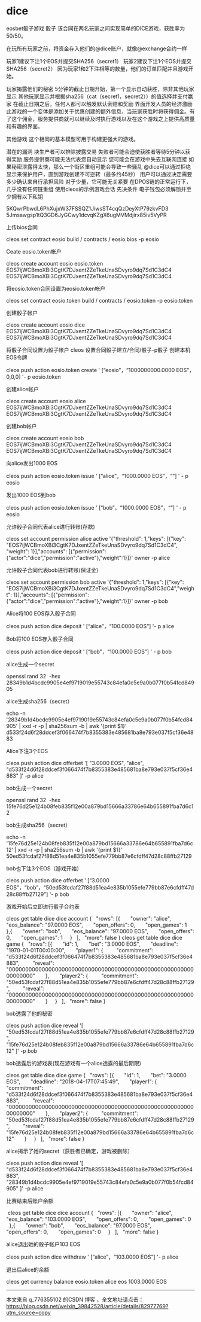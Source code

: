 # dice
eosbet骰子游戏
骰子
该合同在两名玩家之间实现简单的DICE游戏，获胜率为50/50。

在玩所有玩家之前，将资金存入他们的@dice账户，就像@exchange合约一样

玩家1建议下注1个EOS并提交SHA256（secret1）
玩家2建议下注1个EOS并提交SHA256（secret2）
因为玩家1和2下注相等的数量，他们的订单匹配并且游戏开始。

玩家揭露他们的秘密
5分钟的截止日期开始，第一个显示自动获胜，除非其他玩家显示
其他玩家显示并根据sha256（cat（secret1，secret2））的值选择并支付赢家
在截止日期之后，任何人都可以触发默认索赔和奖励
界面开发人员的经济激励
此游戏的一个变体是添加关于优惠创建的额外信息，当玩家获胜时将获得佣金。有了这个佣金，服务提供商就可以继续及时执行游戏以及在这个游戏之上提供高质量和有趣的界面。

其他游戏
这个相同的基本模型可用于构建更强大的游戏。

潜在的漏洞
块生产者可以排除披露交易
失败者可能会迫使获胜者等待5分钟以获得奖励
服务提供商可能无法代表您自动显示
您可能会在游戏中失去互联网连接
如果秘密泄露得太快，那么一个街区重组可能会导致一些骚乱
@dice可以通过拒绝显示来保护用户，直到游戏创建不可逆转（最多约45秒）
用户可以通过决定需要多少确认来自行承担风险
对于少量，它可能无关紧要
在DPOS链的正常运行下，几乎没有任何链重组
使用cleos的示例游戏会话
先决条件
电子钱包必须解锁并至少拥有以下私钥


5KQwrPbwdL6PhXujxW37FSSQZ1JiwsST4cqQzDeyXtP79zkvFD3 5Jmsawgsp1tQ3GD6JyGCwy1dcvqKZgX6ugMVMdjirx85iv5VyPR


上传bios合同



cleos set contract eosio build / contracts / eosio.bios -p eosio


Ceate eosio.token帐户



cleos create account eosio eosio.token
EOS7ijWCBmoXBi3CgtK7DJxentZZeTkeUnaSDvyro9dq7Sd1C3dC4 EOS7ijWCBmoXBi3CgtK7DJxentZZeTkeUnaSDvyro9dq7Sd1C3dC4


将eosio.token合同设置为eosio.token帐户



cleos set contract eosio.token build / contracts / eosio.token -p eosio.token


创建骰子帐户



cleos create account eosio dice
EOS7ijWCBmoXBi3CgtK7DJxentZZeTkeUnaSDvyro9dq7Sd1C3dC4 EOS7ijWCBmoXBi3CgtK7DJxentZZeTkeUnaSDvyro9dq7Sd1C3dC4


将骰子合同设置为骰子帐户
cleos 设置合同骰子建立/合同/骰子-p骰子
创建本机EOS令牌



cleos push action eosio.token create ' [“eosio”，“1000000000.0000 EOS”，0,0,0] '- p eosio.token


创建alice帐户



cleos create account eosio alice
EOS7ijWCBmoXBi3CgtK7DJxentZZeTkeUnaSDvyro9dq7Sd1C3dC4 EOS7ijWCBmoXBi3CgtK7DJxentZZeTkeUnaSDvyro9dq7Sd1C3dC4


创建bob帐户



cleos create account eosio bob
EOS7ijWCBmoXBi3CgtK7DJxentZZeTkeUnaSDvyro9dq7Sd1C3dC4 EOS7ijWCBmoXBi3CgtK7DJxentZZeTkeUnaSDvyro9dq7Sd1C3dC4


向alice发出1000 EOS



cleos push action eosio.token issue ' [“alice”，“1000.0000 EOS”，“”] ' - p eosio


发出1000 EOS到bob



cleos push action eosio.token issue ' [“bob”，“1000.0000 EOS”，“”] ' - p eosio


允许骰子合同代表alice进行转账(存款)



cleos set account permission alice active
'{"threshold": 1,"keys": [{"key": "EOS7ijWCBmoXBi3CgtK7DJxentZZeTkeUnaSDvyro9dq7Sd1C3dC4",
"weight": 1}],"accounts": [{"permission":{"actor":"dice","permission":"active"},"weight":1}]}' owner -p alice


允许骰子合同代表bob进行转账(保证金)



cleos set account permission bob active '{"threshold": 1,"keys": [{"key":
"EOS7ijWCBmoXBi3CgtK7DJxentZZeTkeUnaSDvyro9dq7Sd1C3dC4","weight": 1}],"accounts":
[{"permission":{"actor":"dice","permission":"active"},"weight":1}]}' owner -p bob



Alice将100 EOS存入骰子合同



cleos push action dice deposit ' [“alice”，“100.0000 EOS”] '- p alice


Bob将100 EOS存入骰子合同



cleos push action dice deposit ' [“bob”，“100.0000 EOS”] ' - p bob


alice生成一个secret



openssl rand 32 
-hex 28349b1d4bcdc9905e4ef9719019e55743c84efa0c5e9a0b077f0b54fcd84905


alice生成sha256（secret）



echo -n '28349b1d4bcdc9905e4ef9719019e55743c84efa0c5e9a0b077f0b54fcd84905' | xxd -r -p | sha256sum -b | awk '{print $1}'
d533f24d6f28ddcef3f066474f7b8355383e485681ba8e793e037f5cf36e4883


Alice下注3个EOS



cleos push action dice offerbet '[ "3.0000 EOS",
"alice", "d533f24d6f28ddcef3f066474f7b8355383e485681ba8e793e037f5cf36e4883" ]' -p alice



bob生成一个secret



openssl rand 32 
-hex 15fe76d25e124b08feb835f12e00a879bd15666a33786e64b655891fba7d6c12


bob生成sha256（secret）



echo -n '15fe76d25e124b08feb835f12e00a879bd15666a33786e64b655891fba7d6c12' | xxd -r -p | sha256sum -b | awk '{print $1}'
50ed53fcdaf27f88d51ea4e835b1055efe779bb87e6cfdff47d28c88ffb27129


bob也下注3个EOS（游戏开始）



cleos push action dice offerbet
' [“3.0000 EOS”，“bob”，“50ed53fcdaf27f88d51ea4e835b1055efe779bb87e6cfdff47d28c88ffb27129”] '- p bob



游戏开始后立即进行骰子合约表



cleos get table dice dice account
{
  "rows": [{
      "owner": "alice",
      "eos_balance": "97.0000 EOS",
      "open_offers": 0,
      "open_games": 1
    },{
      "owner": "bob",
      "eos_balance": "97.0000 EOS",
      "open_offers": 0,
      "open_games": 1
    }
  ],
  "more": false
}
cleos get table dice dice game
{
  "rows": [{
      "id": 1,
      "bet": "3.0000 EOS",
      "deadline": "1970-01-01T00:00:00",
      "player1": {
        "commitment": "d533f24d6f28ddcef3f066474f7b8355383e485681ba8e793e037f5cf36e4883",
        "reveal": "0000000000000000000000000000000000000000000000000000000000000000"
      },
      "player2": {
        "commitment": "50ed53fcdaf27f88d51ea4e835b1055efe779bb87e6cfdff47d28c88ffb27129",
        "reveal": "0000000000000000000000000000000000000000000000000000000000000000"
      }
    }
  ],
  "more": false
}



bob透露了他的秘密



cleos push action dice reveal '[ "50ed53fcdaf27f88d51ea4e835b1055efe779bb87e6cfdff47d28c88ffb27129",
"15fe76d25e124b08feb835f12e00a879bd15666a33786e64b655891fba7d6c12" ]' -p bob


bob透露后的游戏表(现在游戏有一个alice透露的最后期限)



cleos get table dice dice game
{
  "rows": [{
      "id": 1,
      "bet": "3.0000 EOS",
      "deadline": "2018-04-17T07:45:49",
      "player1": {
        "commitment": "d533f24d6f28ddcef3f066474f7b8355383e485681ba8e793e037f5cf36e4883",
        "reveal": "0000000000000000000000000000000000000000000000000000000000000000"
      },
      "player2": {
        "commitment": "50ed53fcdaf27f88d51ea4e835b1055efe779bb87e6cfdff47d28c88ffb27129",
        "reveal": "15fe76d25e124b08feb835f12e00a879bd15666a33786e64b655891fba7d6c12"
      }
    }
  ],
  "more": false
}



alice揭示了她的secret（获胜者已确定，游戏被删除）



cleos push action dice reveal
'[ "d533f24d6f28ddcef3f066474f7b8355383e485681ba8e793e037f5cf36e4883",
"28349b1d4bcdc9905e4ef9719019e55743c84efa0c5e9a0b077f0b54fcd84905" ]' -p alice


比赛结束后账户余额



 cleos get table dice dice account
{
  "rows": [{
      "owner": "alice",
      "eos_balance": "103.0000 EOS",
      "open_offers": 0,
      "open_games": 0
    },{
      "owner": "bob",
      "eos_balance": "97.0000 EOS",
      "open_offers": 0,
      "open_games": 0
    }
  ],
  "more": false
}



alice退出她的骰子帐户103 EOS



cleos push action dice withdraw ' [“alice”，“103.0000 EOS”] '- p alice


退出后alice的余额



cleos get currency balance eosio.token alice eos
1003.0000 EOS

---------------------

本文来自 q_776355102 的CSDN 博客 ，全文地址请点击：https://blog.csdn.net/weixin_39842528/article/details/82977769?utm_source=copy 